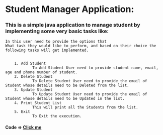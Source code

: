 # Student Manager Application:
### This is a simple java application to manage student by implementing some very basic tasks like:
    In this user need to provide the options that 
    What task they would like to perform, and based on their choice the following tasks will get implemented.


        1. Add Student
                To Add Student User need to provide student name, email, age and phone number of student.
        2. Delete Student
                To Delete Student User need to provide the email of Student whose details need to be Deleted from the list.
        3. Update Student
                To Update Student User need to provide the email of Student whose details need to be Updated in the list.
        4. Print Student List
                This will print all the Students from the list.
        5. Exit 
                To Exit the execution.

#### Code  => [Click me]()